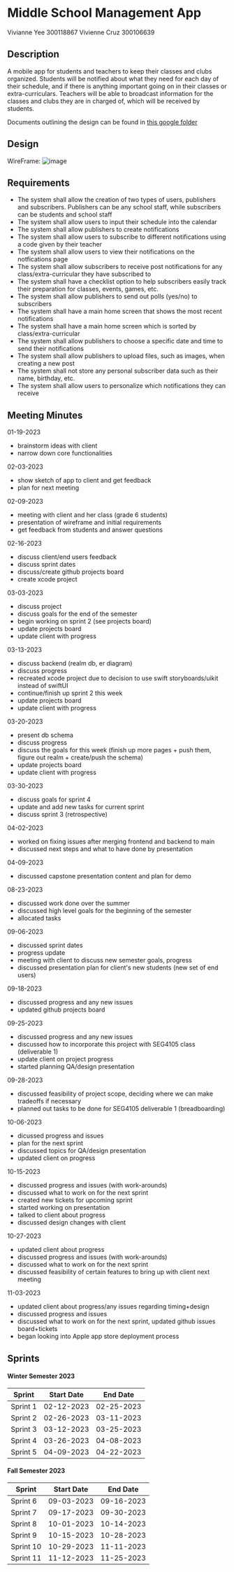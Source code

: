 # Middle School Management App
Vivianne Yee 300118867
Vivienne Cruz 300106639

## Description
A mobile app for students and teachers to keep their classes and clubs organized. Students will be notified about what they need for each day of their schedule, and if there is anything important going on in their classes or extra-curriculars. Teachers will be able to broadcast information for the classes and clubs they are in charged of, which will be received by students.

Documents outlining the design can be found in [this google folder](https://drive.google.com/drive/folders/1sl0wAzmMx0jFleeJGWzdkdRDSlMzgSrj?usp=share_link)

## Design
WireFrame:
![image](https://user-images.githubusercontent.com/55165979/217838690-86c16b20-92de-4958-b57a-6949efff0381.png)

## Requirements
- The system shall allow the creation of two types of users, publishers and subscribers. Publishers can be any school staff, while subscribers can be students and school staff
- The system shall allow users to input their schedule into the calendar
- The system shall allow publishers to create notifications
- The system shall allow users to subscribe to different notifications using a code given by their teacher
- The system shall allow users to view their notifications on the notfications page 
- The system shall allow subscribers to receive post notifications for any class/extra-curricular they have subscribed to
- The system shall have a checklist option to help subscribers easily track their preparation for classes, events, games, etc. 
- The system shall allow publishers to send out polls (yes/no) to subscribers
- The system shall have a main home screen that shows the most recent notifications
- The system shall have a main home screen which is sorted by class/extra-curricular
- The system shall allow publishers to choose a specific date and time to send their notifications
- The system shall allow publishers to upload files, such as images, when creating a new post
- The system shall not store any personal subscriber data such as their name, birthday, etc.
- The system shall allow users to personalize which notifications they can receive

## Meeting Minutes
01-19-2023
- brainstorm ideas with client
- narrow down core functionalities

02-03-2023
- show sketch of app to client and get feedback
- plan for next meeting

02-09-2023
- meeting with client and her class (grade 6 students)
- presentation of wireframe and initial requirements
- get feedback from students and answer questions

02-16-2023
- discuss client/end users feedback
- discuss sprint dates
- discuss/create github projects board 
- create xcode project 

03-03-2023
- discuss project
- discuss goals for the end of the semester
- begin working on sprint 2 (see projects board)
- update projects board
- update client with progress

03-13-2023
- discuss backend (realm db, er diagram)
- discuss progress
- recreated xcode project due to decision to use swift storyboards/uikit instead of swiftUI
- continue/finish up sprint 2 this week
- update projects board
- update client with progress
 
03-20-2023
- present db schema 
- discuss progress
- discuss the goals for this week (finish up more pages + push them, figure out realm + create/push the schema)
- update projects board
- update client with progress

03-30-2023
- discuss goals for sprint 4
- update and add new tasks for current sprint
- discuss sprint 3 (retrospective)

04-02-2023
- worked on fixing issues after merging frontend and backend to main
- discussed next steps and what to have done by presentation

04-09-2023
- discussed capstone presentation content and plan for demo

08-23-2023
- discussed work done over the summer
- discussed high level goals for the beginning of the semester
- allocated tasks 

09-06-2023
- discussed sprint dates
- progress update
- meeting with client to discuss new semester goals, progress
- discussed presentation plan for client's new students (new set of end users)

09-18-2023
- discussed progress and any new issues 
- updated github projects board

09-25-2023
- discussed progress and any new issues
- discussed how to incorporate this project with SEG4105 class (deliverable 1)
- update client on project progress
- started planning QA/design presentation

09-28-2023
- discussed feasibility of project scope, deciding where we can make tradeoffs if necessary
- planned out tasks to be done for SEG4105 deliverable 1 (breadboarding)

10-06-2023
- dicussed progress and issues
- plan for the next sprint
- discussed topics for QA/design presentation
- updated client on progress

10-15-2023
- discussed progress and issues (with work-arounds)
- discussed what to work on for the next sprint
- created new tickets for upcoming sprint
- started working on presentation
- talked to client about progress
- discussed design changes with client

10-27-2023
- updated client about progress
- discussed progress and issues (with work-arounds)
- discussed what to work on for the next sprint
- discussed feasibility of certain features to bring up with client next meeting

11-03-2023
- updated client about progress/any issues regarding timing+design
- discussed progress and issues 
- discussed what to work on for the next sprint, updated github issues board+tickets
- began looking into Apple app store deployment process

## Sprints
#### Winter Semester 2023
| Sprint | Start Date | End Date |
|--------|------------|----------|
| Sprint 1| 02-12-2023 | 02-25-2023|
| Sprint 2| 02-26-2023 | 03-11-2023|
| Sprint 3| 03-12-2023 | 03-25-2023|
| Sprint 4| 03-26-2023 | 04-08-2023|
| Sprint 5| 04-09-2023 | 04-22-2023|

#### Fall Semester 2023
| Sprint | Start Date | End Date |
|--------|------------|----------|
| Sprint 6| 09-03-2023 | 09-16-2023|
| Sprint 7| 09-17-2023 | 09-30-2023|
| Sprint 8| 10-01-2023 | 10-14-2023|
| Sprint 9| 10-15-2023 | 10-28-2023|
| Sprint 10| 10-29-2023 | 11-11-2023|
| Sprint 11| 11-12-2023 | 11-25-2023|
